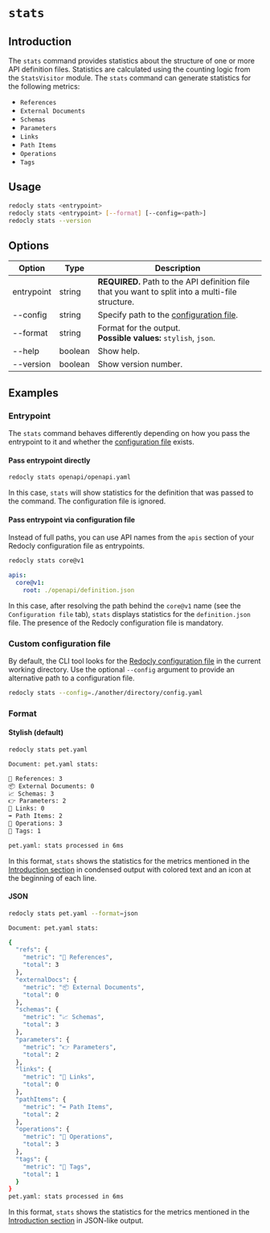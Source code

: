 # `stats`

## Introduction

The `stats` command provides statistics about the structure of one or more API definition files. Statistics are calculated using the counting logic from the `StatsVisitor` module. The `stats` command can generate statistics for the following metrics:

* `References`
* `External Documents`
* `Schemas`
* `Parameters`
* `Links`
* `Path Items`
* `Operations`
* `Tags`

## Usage

```bash
redocly stats <entrypoint>
redocly stats <entrypoint> [--format] [--config=<path>]
redocly stats --version
```

## Options

Option | Type | Description
-- | -- | --
entrypoint | string | **REQUIRED.** Path to the API definition file that you want to split into a multi-file structure.
--config | string | Specify path to the [configuration file](#custom-configuration-file).
--format | string | Format for the output.<br />**Possible values:** `stylish`, `json`.
--help | boolean | Show help.
--version | boolean | Show version number.

## Examples

### Entrypoint

The `stats` command behaves differently depending on how you pass the entrypoint to it and whether the [configuration file](#custom-configuration-file) exists.

#### Pass entrypoint directly

```bash
redocly stats openapi/openapi.yaml
```

In this case, `stats` will show statistics for the definition that was passed to the command. The configuration file is ignored.

#### Pass entrypoint via configuration file

Instead of full paths, you can use API names from the `apis` section of your Redocly configuration file as entrypoints.

```bash Command
redocly stats core@v1
```

```yaml Configuration file
apis:
  core@v1:
    root: ./openapi/definition.json
```

In this case, after resolving the path behind the `core@v1` name (see the `Configuration file` tab), `stats` displays statistics for the `definition.json` file. The presence of the Redocly configuration file is mandatory.


### Custom configuration file

By default, the CLI tool looks for the [Redocly configuration file](/docs/cli/configuration/index.mdx) in the current working directory. Use the optional `--config` argument to provide an alternative path to a configuration file.

```bash
redocly stats --config=./another/directory/config.yaml
```

### Format

#### Stylish (default)

```bash Request
redocly stats pet.yaml
```

```bash Output
Document: pet.yaml stats:

🚗 References: 3
📦 External Documents: 0
📈 Schemas: 3
👉 Parameters: 2
🔗 Links: 0
➡️ Path Items: 2
👷 Operations: 3
🔖 Tags: 1

pet.yaml: stats processed in 6ms
```

In this format, `stats` shows the statistics for the metrics mentioned in the [Introduction section](#introduction) in condensed output with colored text and an icon at the beginning of each line.

#### JSON

```bash Command
redocly stats pet.yaml --format=json
```

```bash Output
Document: pet.yaml stats:

{
  "refs": {
    "metric": "🚗 References",
    "total": 3
  },
  "externalDocs": {
    "metric": "📦 External Documents",
    "total": 0
  },
  "schemas": {
    "metric": "📈 Schemas",
    "total": 3
  },
  "parameters": {
    "metric": "👉 Parameters",
    "total": 2
  },
  "links": {
    "metric": "🔗 Links",
    "total": 0
  },
  "pathItems": {
    "metric": "➡️ Path Items",
    "total": 2
  },
  "operations": {
    "metric": "👷 Operations",
    "total": 3
  },
  "tags": {
    "metric": "🔖 Tags",
    "total": 1
  }
}
pet.yaml: stats processed in 6ms
```

In this format, `stats` shows the statistics for the metrics mentioned in the [Introduction section](#introduction) in JSON-like output.
